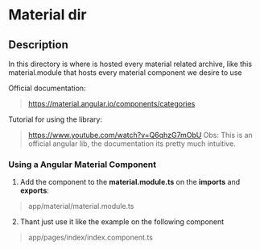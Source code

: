 # Material dir

## Description
In this directory is where is hosted every material related archive, like this material.module that hosts every material component we desire to use

Official documentation: 
> https://material.angular.io/components/categories

Tutorial for using the library:
> https://www.youtube.com/watch?v=Q6qhzG7mObU
Obs: This is an official angular lib, the documentation its pretty much intuitive.

### Using a Angular Material Component
1. Add the component to the **material.module.ts** on the **imports** and **exports**:
> app/material/material.module.ts

2. Thant just use it like the example on the following component
> app/pages/index/index.component.ts
